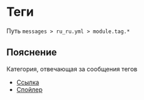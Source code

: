 # Теги
Путь `messages > ru_ru.yml > module.tag.*`

## Пояснение
Категория, отвечающая за сообщения тегов
- [Ссылка](/ru/messages/ru_ru/module/tag/url/)
- [Спойлер](/ru/messages/ru_ru/module/tag/spoiler/)